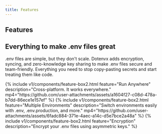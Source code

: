 ```yaml
---
title: Features
---
```


<section class="w-full max-w-5xl mx-auto px-6 mt-10">
  <h1 class="text-center font-bold tracking-tight leading-none text-zinc-950 dark:text-zinc-50 text-2xl py-1">Features</h1>
  <h2 class="my-5 text-center text-5xl sm:text-6xl md:text-7xl lg:text-8xl font-bold tracking-tight leading-none text-zinc-950 dark:text-[#ECD53F]">Everything to make .env files great</h2>
  <p class="mx-auto mt-3 max-w-3xl text-center text-md md:text-lg text-zinc-600 leading-2 mb-6"><span class="btick">.env</span> files are simple, but they don't scale. Dotenvx adds encryption, syncing, and zero-knowledge key sharing to make <span class="btick">.env</span> files secure and team-friendly. Everything you need to stop copy-pasting secrets and start treating them like code.</p>
  <div class="grid grid-cols-1 sm:grid-cols-2 md:grid-cols-3 gap-3">
    {% include v1/components/feature-box2.html feature="Run Anywhere" description="Cross-platform. It works everywhere." mp4="https://github.com/user-attachments/assets/a1604f27-c08d-478a-b7dd-86ece1e157ef" %}
    {% include v1/components/feature-box2.html feature="Multiple Environments" description="Switch environments easily with .env, .env.production, and more." mp4="https://github.com/user-attachments/assets/6fadc884-371e-4aec-a14c-d5e7bce2a48a" %}
    {% include v1/components/feature-box2.html feature="Encryption" description="Encrypt your .env files using asymmetric keys." %}
  </div>
</section>
